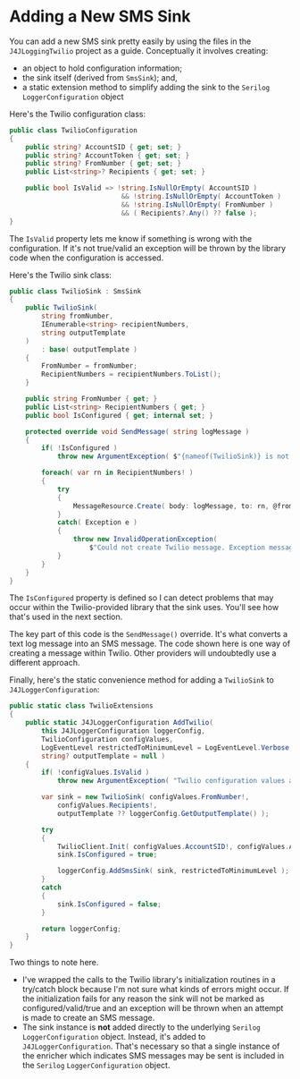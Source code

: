 # Adding a New SMS Sink

You can add a new SMS sink pretty easily by using the files in the `J4JLoggingTwilio` project as a guide. Conceptually it involves creating:

- an object to hold configuration information;
- the sink itself (derived from `SmsSink`); and,
- a static extension method to simplify adding the sink to the `Serilog` `LoggerConfiguration` object
  
Here's the Twilio configuration class:

```csharp
public class TwilioConfiguration
{
    public string? AccountSID { get; set; }
    public string? AccountToken { get; set; }
    public string? FromNumber { get; set; }
    public List<string>? Recipients { get; set; }

    public bool IsValid => !string.IsNullOrEmpty( AccountSID )
                            && !string.IsNullOrEmpty( AccountToken )
                            && !string.IsNullOrEmpty( FromNumber )
                            && ( Recipients?.Any() ?? false );
}
```

The `IsValid` property lets me know if something is wrong with the configuration. If it's not true/valid an exception will be thrown by the library code when the configuration is accessed.

Here's the Twilio sink class:

```csharp
public class TwilioSink : SmsSink
{
    public TwilioSink(
        string fromNumber,
        IEnumerable<string> recipientNumbers,
        string outputTemplate
    )
        : base( outputTemplate )
    {
        FromNumber = fromNumber;
        RecipientNumbers = recipientNumbers.ToList();
    }

    public string FromNumber { get; }
    public List<string> RecipientNumbers { get; }
    public bool IsConfigured { get; internal set; }

    protected override void SendMessage( string logMessage )
    {
        if( !IsConfigured )
            throw new ArgumentException( $"{nameof(TwilioSink)} is not configured" );

        foreach( var rn in RecipientNumbers! )
        {
            try
            {
                MessageResource.Create( body: logMessage, to: rn, @from: FromNumber );
            }
            catch( Exception e )
            {
                throw new InvalidOperationException(
                    $"Could not create Twilio message. Exception message was '{e.Message}'" );
            }
        }
    }
}
```

The `IsConfigured` property is defined so I can detect problems that may occur within the Twilio-provided library that the sink uses. You'll see how that's used in the next section.

The key part of this code is the `SendMessage()` override. It's what converts a text log message into an SMS message. The code shown here is one way of creating a message within Twilio. Other providers will undoubtedly use a different approach.

Finally, here's the static convenience method for adding a `TwilioSink` to `J4JLoggerConfiguration`:

```csharp
public static class TwilioExtensions
{
    public static J4JLoggerConfiguration AddTwilio(
        this J4JLoggerConfiguration loggerConfig,
        TwilioConfiguration configValues,
        LogEventLevel restrictedToMinimumLevel = LogEventLevel.Verbose,
        string? outputTemplate = null )
    {
        if( !configValues.IsValid )
            throw new ArgumentException( "Twilio configuration values are invalid" );

        var sink = new TwilioSink( configValues.FromNumber!, 
            configValues.Recipients!,
            outputTemplate ?? loggerConfig.GetOutputTemplate() );

        try
        {
            TwilioClient.Init( configValues.AccountSID!, configValues.AccountToken! );
            sink.IsConfigured = true;

            loggerConfig.AddSmsSink( sink, restrictedToMinimumLevel );
        }
        catch
        {
            sink.IsConfigured = false;
        }

        return loggerConfig;
    }
}
```

Two things to note here.

- I've wrapped the calls to the Twilio library's initialization routines in a try/catch block because I'm not sure what kinds of errors might occur. If the initialization fails for any reason the sink will not be marked as configured/valid/true and an exception will be thrown when an attempt is made to create an SMS message.
- The sink instance is **not** added directly to the underlying `Serilog` `LoggerConfiguration` object. Instead, it's added to `J4JLoggerConfiguration`. That's necessary so that a single instance of the enricher which indicates SMS messages may be sent is included in the `Serilog` `LoggerConfiguration` object.